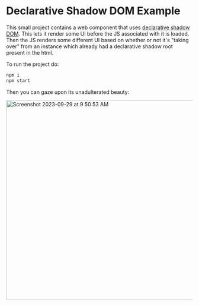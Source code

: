 # Declarative Shadow DOM Example

This small project contains a web component that uses [declarative shadow
DOM](https://developer.chrome.com/en/articles/declarative-shadow-dom/). This
lets it render some UI before the JS associated with it is loaded. Then the JS
renders some different UI based on whether or not it's "taking over" from an
instance which already had a declarative shadow root present in the html.

To run the project do:

```sh
npm i
npm start
```

Then you can gaze upon its unadulterated beauty:

<img width="537" alt="Screenshot 2023-09-29 at 9 50 53 AM" src="https://github.com/alicewriteswrongs/declarative-shadow-dom-example/assets/6207644/0cfed07f-756f-47f4-8353-60db899db3ab">
